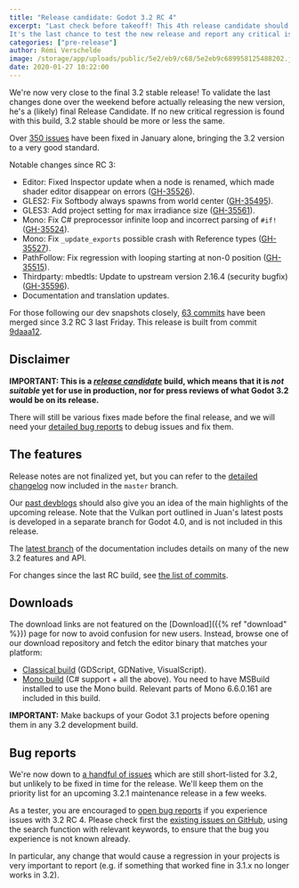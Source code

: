 ```yaml
---
title: "Release candidate: Godot 3.2 RC 4"
excerpt: "Last check before takeoff! This 4th release candidate should be the last one, meant to validate the current state of the `master` branch before releasing it as 3.2-stable!
It's the last chance to test the new release and report any critical issue, otherwise its fix will have to wait for the 3.2.1 maintenance update in coming weeks."
categories: ["pre-release"]
author: Rémi Verschelde
image: /storage/app/uploads/public/5e2/eb9/c68/5e2eb9c689958125488202.jpg
date: 2020-01-27 10:22:00
---
```


We're now very close to the final 3.2 stable release! To validate the last changes done over the weekend before actually releasing the new version, he's a (likely) final Release Candidate. If no new critical regression is found with this build, 3.2 stable should be more or less the same.

Over [350 issues](https://github.com/godotengine/godot/issues?utf8=%E2%9C%93&q=is%3Aissue+closed%3A2020-01-01..2020-01-27+-label%3Aarchived+is%3Aclosed+milestone%3A3.2) have been fixed in January alone, bringing the 3.2 version to a very good standard.

Notable changes since RC 3:

- Editor: Fixed Inspector update when a node is renamed, which made shader editor disappear on errors ([GH-35526](https://github.com/godotengine/godot/pull/35526)).
- GLES2: Fix Softbody always spawns from world center ([GH-35495](https://github.com/godotengine/godot/pull/35495)).
- GLES3: Add project setting for max irradiance size ([GH-35561](https://github.com/godotengine/godot/pull/35561)).
- Mono: Fix C# preprocessor infinite loop and incorrect parsing of `#if!` ([GH-35524](https://github.com/godotengine/godot/pull/35524)).
- Mono: Fix `_update_exports` possible crash with Reference types ([GH-35527](https://github.com/godotengine/godot/pull/35527)).
- PathFollow: Fix regression with looping starting at non-0 position ([GH-35515](https://github.com/godotengine/godot/pull/35515)).
- Thirdparty: mbedtls: Update to upstream version 2.16.4 (security bugfix) ([GH-35596](https://github.com/godotengine/godot/pull/35596)).
- Documentation and translation updates.

For those following our dev snapshots closely, [63 commits](https://github.com/godotengine/godot/compare/8a7a216be5dfbd8e2b7f32c39a92bbecec9306ca...9daaa12bae0cd3637da8f401333b3bc522aee66e) have been merged since 3.2 RC 3 last Friday. This release is built from commit [9daaa12](https://github.com/godotengine/godot/commit/9daaa12bae0cd3637da8f401333b3bc522aee66e).

## Disclaimer

**IMPORTANT: This is a *[release candidate](https://en.wikipedia.org/wiki/Software_release_life_cycle#Release_candidate)* build, which means that it is *not suitable* yet for use in production, nor for press reviews of what Godot 3.2 would be on its release.**

There will still be various fixes made before the final release, and we will need your [detailed bug reports](https://github.com/godotengine/godot/issues) to debug issues and fix them.

## The features

Release notes are not finalized yet, but you can refer to the [detailed changelog](https://github.com/godotengine/godot/blob/master/CHANGELOG.md) now included in the `master` branch.

Our [past devblogs](https://godotengine.org/devblog) should also give you an idea of the main highlights of the upcoming release. Note that the Vulkan port outlined in Juan's latest posts is developed in a separate branch for Godot 4.0, and is not included in this release.

The [latest branch](https://docs.godotengine.org/en/latest/) of the documentation includes details on many of the new 3.2 features and API.

For changes since the last RC build, see [the list of commits](https://github.com/godotengine/godot/compare/8a7a216be5dfbd8e2b7f32c39a92bbecec9306ca...9daaa12bae0cd3637da8f401333b3bc522aee66e).

## Downloads

The download links are not featured on the [Download]({{% ref "download" %}}) page for now to avoid confusion for new users. Instead, browse one of our download repository and fetch the editor binary that matches your platform:

- [Classical build](https://downloads.tuxfamily.org/godotengine/3.2/rc4/) (GDScript, GDNative, VisualScript).
- [Mono build](https://downloads.tuxfamily.org/godotengine/3.2/rc4/mono) (C# support + all the above). You need to have MSBuild installed to use the Mono build. Relevant parts of Mono 6.6.0.161 are included in this build.

**IMPORTANT:** Make backups of your Godot 3.1 projects before opening them in any 3.2 development build.

## Bug reports

We're now down to [a handful of issues](https://github.com/godotengine/godot/issues?utf8=%E2%9C%93&q=is%3Aopen+is%3Aissue+milestone%3A3.2+label%3Abug+) which are still short-listed for 3.2, but unlikely to be fixed in time for the release. We'll keep them on the priority list for an upcoming 3.2.1 maintenance release in a few weeks.

As a tester, you are encouraged to [open bug reports](https://github.com/godotengine/godot/issues) if you experience issues with 3.2 RC 4. Please check first the [existing issues on GitHub](https://github.com/godotengine/godot/issues), using the search function with relevant keywords, to ensure that the bug you experience is not known already.

In particular, any change that would cause a regression in your projects is very important to report (e.g. if something that worked fine in 3.1.x no longer works in 3.2).
